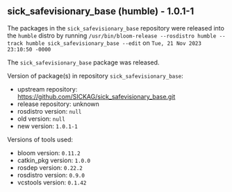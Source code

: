 ## sick_safevisionary_base (humble) - 1.0.1-1

The packages in the `sick_safevisionary_base` repository were released into the `humble` distro by running `/usr/bin/bloom-release --rosdistro humble --track humble sick_safevisionary_base --edit` on `Tue, 21 Nov 2023 23:10:50 -0000`

The `sick_safevisionary_base` package was released.

Version of package(s) in repository `sick_safevisionary_base`:

- upstream repository: https://github.com/SICKAG/sick_safevisionary_base.git
- release repository: unknown
- rosdistro version: `null`
- old version: `null`
- new version: `1.0.1-1`

Versions of tools used:

- bloom version: `0.11.2`
- catkin_pkg version: `1.0.0`
- rosdep version: `0.22.2`
- rosdistro version: `0.9.0`
- vcstools version: `0.1.42`


